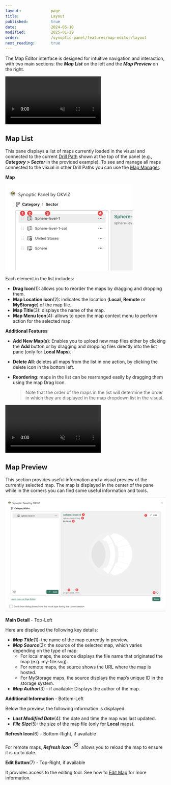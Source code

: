 ```yaml
---
layout:             page
title:              Layout
published:          true
date:               2024-05-10
modified:           2025-01-29
order:              /synoptic-panel/features/map-editor/layout
next_reading:       true
---
```


The Map Editor interface is designed for intuitive navigation and interaction, with two main sections: the ***Map List*** on the left and the ***Map Preview*** on the right.

<video src="./images/map-editor-interface.mp4" autoplay loop muted></video>
## Map List

This pane displays a list of maps currently loaded in the visual and connected to the current [Drill Path](./../concepts/drill-paths.md) shown at the top of the panel (e.g., ***Category > Sector*** in the provided example). To see and manage all maps connected to the visual in other Drill Paths you can use the [Map Manager](./map-manager.md).

**Map**

<img src="./images/map-list-element.png" width="400"  class="naked">

Each element in the list includes:
- **Drag Icon**(1): allows you to reorder the maps by dragging and dropping them.
- **Map Location Icon**(2): indicates the location (**Local**, **Remote** or **MyStorage**) of the map file.
- **Map Title**(3): displays the name of the map.
- **Map Menu Icon**(4): allows to open the map context menu to perform action for the selected map.

**Additional Features**

- **Add New Map(s)**: Enables you to upload new map files either by clicking the **Add** button or by dragging and dropping files directly into the list pane (only for **Local Maps**).
- **Delete All**: deletes all maps from the list in one action, by clicking the delete icon in the bottom left.
- **Reordering**: maps in the list can be rearranged easily by dragging them using the map Drag Icon. 

    > Note that the order of the maps in the list will determine the order in which they are displayed in the map dropdown list in the visual.

<video src="./images/map-editor-features.mp4" autoplay loop muted></video>

## Map Preview

This section provides useful information and a visual preview of the currently selected map.
The map is displayed in the center of the pane while in the corners you can find some useful information and tools.

<img src="./images/map-preview.png" class="naked">

**Main Detail** - Top-Left

Here are displayed the following key details:
- ***Map Title***(1): the name of the map currently in preview.
- ***Map Source***(2): the source of the selected map, which varies depending on the type of map:
	- For local maps, the source displays the file name that originated the map (e.g. my-file.svg).
	- For remote maps, the source shows the URL where the map is hosted.
	- For MyStorage maps, the source displays the map’s unique ID in the storage system.
- ***Map Author***(3) - if available: Displays the author of the map.

**Additional Information** - Bottom-Left

Below the preview, the following information is displayed:
- ***Last Modified Date***(4): the date and time the map was last updated.
- ***File Size***(5): the size of the map file (only for **Local** maps).

**Refresh Icon**(6) - Bottom-Right, if available

For remote maps, ***Refresh Icon*** <img src="images/refresh-icon.png" width="25" class="nomargin"> allows you to reload the map to ensure it is up to date.

**Edit Button**(7) - Top-Right, if available

It provides access to the editing tool. See how to [Edit Map](edit-map.md) for more information.